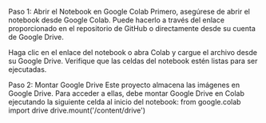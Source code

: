 Paso 1: Abrir el Notebook en Google Colab Primero, asegúrese de abrir el notebook desde Google Colab. Puede hacerlo a través del enlace proporcionado en el repositorio de GitHub o directamente desde su cuenta de Google Drive.

Haga clic en el enlace del notebook o abra Colab y cargue el archivo desde su Google Drive. Verifique que las celdas del notebook estén listas para ser ejecutadas.

Paso 2: Montar Google Drive Este proyecto almacena las imágenes en Google Drive. Para acceder a ellas, debe montar Google Drive en Colab ejecutando la siguiente celda al inicio del notebook: from google.colab import drive drive.mount('/content/drive')
